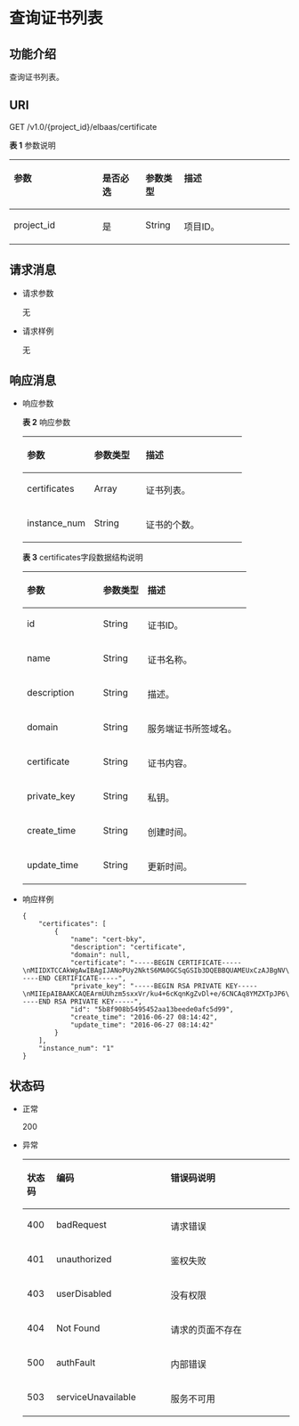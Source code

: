 # 查询证书列表<a name="zh-cn_topic_0096561526"></a>

## 功能介绍<a name="zh-cn_topic_0032340350_section54999878"></a>

查询证书列表。

## URI<a name="zh-cn_topic_0032340350_section25236858"></a>

GET /v1.0/\{project\_id\}/elbaas/certificate

**表 1**  参数说明

<a name="zh-cn_topic_0032340350_table33323423"></a>
<table><thead align="left"><tr id="zh-cn_topic_0032340350_row8420641"><th class="cellrowborder" valign="top" width="31.580000000000002%" id="mcps1.2.5.1.1"><p id="zh-cn_topic_0032340350_p10983320"><a name="zh-cn_topic_0032340350_p10983320"></a><a name="zh-cn_topic_0032340350_p10983320"></a>参数</p>
</th>
<th class="cellrowborder" valign="top" width="15.42%" id="mcps1.2.5.1.2"><p id="zh-cn_topic_0032340350_p17233719"><a name="zh-cn_topic_0032340350_p17233719"></a><a name="zh-cn_topic_0032340350_p17233719"></a>是否必选</p>
</th>
<th class="cellrowborder" valign="top" width="13.719999999999999%" id="mcps1.2.5.1.3"><p id="zh-cn_topic_0032340350_p4164548117122"><a name="zh-cn_topic_0032340350_p4164548117122"></a><a name="zh-cn_topic_0032340350_p4164548117122"></a>参数类型</p>
</th>
<th class="cellrowborder" valign="top" width="39.28%" id="mcps1.2.5.1.4"><p id="zh-cn_topic_0032340350_p53754023"><a name="zh-cn_topic_0032340350_p53754023"></a><a name="zh-cn_topic_0032340350_p53754023"></a>描述</p>
</th>
</tr>
</thead>
<tbody><tr id="zh-cn_topic_0032340350_row33431272113959"><td class="cellrowborder" valign="top" width="31.580000000000002%" headers="mcps1.2.5.1.1 "><p id="zh-cn_topic_0032340350_p19792599161649"><a name="zh-cn_topic_0032340350_p19792599161649"></a><a name="zh-cn_topic_0032340350_p19792599161649"></a>project_id</p>
</td>
<td class="cellrowborder" valign="top" width="15.42%" headers="mcps1.2.5.1.2 "><p id="zh-cn_topic_0032340350_p50996812114013"><a name="zh-cn_topic_0032340350_p50996812114013"></a><a name="zh-cn_topic_0032340350_p50996812114013"></a>是</p>
</td>
<td class="cellrowborder" valign="top" width="13.719999999999999%" headers="mcps1.2.5.1.3 "><p id="zh-cn_topic_0032340350_p54126260114016"><a name="zh-cn_topic_0032340350_p54126260114016"></a><a name="zh-cn_topic_0032340350_p54126260114016"></a>String</p>
</td>
<td class="cellrowborder" valign="top" width="39.28%" headers="mcps1.2.5.1.4 "><p id="zh-cn_topic_0032340350_p8340728114018"><a name="zh-cn_topic_0032340350_p8340728114018"></a><a name="zh-cn_topic_0032340350_p8340728114018"></a>项目ID。</p>
</td>
</tr>
</tbody>
</table>

## 请求消息<a name="zh-cn_topic_0032340350_section25805135"></a>

-   请求参数

    无


-   请求样例

    无


## 响应消息<a name="zh-cn_topic_0032340350_section30919631"></a>

-   响应参数

    **表 2**  响应参数

    <a name="zh-cn_topic_0032340350_table34601787174952"></a>
    <table><thead align="left"><tr id="zh-cn_topic_0032340350_row40266818174952"><th class="cellrowborder" valign="top" width="30.64%" id="mcps1.2.4.1.1"><p id="zh-cn_topic_0032340350_p40386800174952"><a name="zh-cn_topic_0032340350_p40386800174952"></a><a name="zh-cn_topic_0032340350_p40386800174952"></a>参数</p>
    </th>
    <th class="cellrowborder" valign="top" width="23.5%" id="mcps1.2.4.1.2"><p id="zh-cn_topic_0032340350_p50105334174952"><a name="zh-cn_topic_0032340350_p50105334174952"></a><a name="zh-cn_topic_0032340350_p50105334174952"></a>参数类型</p>
    </th>
    <th class="cellrowborder" valign="top" width="45.86%" id="mcps1.2.4.1.3"><p id="p14607131682610"><a name="p14607131682610"></a><a name="p14607131682610"></a>描述</p>
    </th>
    </tr>
    </thead>
    <tbody><tr id="zh-cn_topic_0032340350_row41883692174952"><td class="cellrowborder" valign="top" width="30.64%" headers="mcps1.2.4.1.1 "><p id="zh-cn_topic_0032340350_p37135916174952"><a name="zh-cn_topic_0032340350_p37135916174952"></a><a name="zh-cn_topic_0032340350_p37135916174952"></a>certificates</p>
    </td>
    <td class="cellrowborder" valign="top" width="23.5%" headers="mcps1.2.4.1.2 "><p id="p179639221164"><a name="p179639221164"></a><a name="p179639221164"></a>Array</p>
    </td>
    <td class="cellrowborder" valign="top" width="45.86%" headers="mcps1.2.4.1.3 "><p id="zh-cn_topic_0032340350_p56614318174952"><a name="zh-cn_topic_0032340350_p56614318174952"></a><a name="zh-cn_topic_0032340350_p56614318174952"></a>证书列表。</p>
    </td>
    </tr>
    <tr id="zh-cn_topic_0032340350_row30174695111317"><td class="cellrowborder" valign="top" width="30.64%" headers="mcps1.2.4.1.1 "><p id="zh-cn_topic_0032340350_p16393887111317"><a name="zh-cn_topic_0032340350_p16393887111317"></a><a name="zh-cn_topic_0032340350_p16393887111317"></a>instance_num</p>
    </td>
    <td class="cellrowborder" valign="top" width="23.5%" headers="mcps1.2.4.1.2 "><p id="zh-cn_topic_0032340350_p52836457111317"><a name="zh-cn_topic_0032340350_p52836457111317"></a><a name="zh-cn_topic_0032340350_p52836457111317"></a>String</p>
    </td>
    <td class="cellrowborder" valign="top" width="45.86%" headers="mcps1.2.4.1.3 "><p id="zh-cn_topic_0032340350_p51894644111317"><a name="zh-cn_topic_0032340350_p51894644111317"></a><a name="zh-cn_topic_0032340350_p51894644111317"></a>证书的个数。</p>
    </td>
    </tr>
    </tbody>
    </table>

    **表 3**  certificates字段数据结构说明

    <a name="zh-cn_topic_0032340350_table58268660154720"></a>
    <table><thead align="left"><tr id="zh-cn_topic_0032340350_row43546893154720"><th class="cellrowborder" valign="top" width="33.95%" id="mcps1.2.4.1.1"><p id="zh-cn_topic_0032340350_p37637446154720"><a name="zh-cn_topic_0032340350_p37637446154720"></a><a name="zh-cn_topic_0032340350_p37637446154720"></a>参数</p>
    </th>
    <th class="cellrowborder" valign="top" width="19.869999999999997%" id="mcps1.2.4.1.2"><p id="zh-cn_topic_0032340350_p15158425193624"><a name="zh-cn_topic_0032340350_p15158425193624"></a><a name="zh-cn_topic_0032340350_p15158425193624"></a>参数类型</p>
    </th>
    <th class="cellrowborder" valign="top" width="46.18%" id="mcps1.2.4.1.3"><p id="zh-cn_topic_0032340350_p45778611154720"><a name="zh-cn_topic_0032340350_p45778611154720"></a><a name="zh-cn_topic_0032340350_p45778611154720"></a>描述</p>
    </th>
    </tr>
    </thead>
    <tbody><tr id="zh-cn_topic_0032340350_row3070025912523"><td class="cellrowborder" valign="top" width="33.95%" headers="mcps1.2.4.1.1 "><p id="zh-cn_topic_0032340350_p4562333112526"><a name="zh-cn_topic_0032340350_p4562333112526"></a><a name="zh-cn_topic_0032340350_p4562333112526"></a>id</p>
    </td>
    <td class="cellrowborder" valign="top" width="19.869999999999997%" headers="mcps1.2.4.1.2 "><p id="zh-cn_topic_0032340350_p450233212526"><a name="zh-cn_topic_0032340350_p450233212526"></a><a name="zh-cn_topic_0032340350_p450233212526"></a>String</p>
    </td>
    <td class="cellrowborder" valign="top" width="46.18%" headers="mcps1.2.4.1.3 "><p id="zh-cn_topic_0032340350_p2914464612526"><a name="zh-cn_topic_0032340350_p2914464612526"></a><a name="zh-cn_topic_0032340350_p2914464612526"></a>证书ID。</p>
    </td>
    </tr>
    <tr id="zh-cn_topic_0032340350_row17079990154720"><td class="cellrowborder" valign="top" width="33.95%" headers="mcps1.2.4.1.1 "><p id="zh-cn_topic_0032340350_p53539591162227"><a name="zh-cn_topic_0032340350_p53539591162227"></a><a name="zh-cn_topic_0032340350_p53539591162227"></a>name</p>
    </td>
    <td class="cellrowborder" valign="top" width="19.869999999999997%" headers="mcps1.2.4.1.2 "><p id="zh-cn_topic_0032340350_p66205107193624"><a name="zh-cn_topic_0032340350_p66205107193624"></a><a name="zh-cn_topic_0032340350_p66205107193624"></a>String</p>
    </td>
    <td class="cellrowborder" valign="top" width="46.18%" headers="mcps1.2.4.1.3 "><p id="zh-cn_topic_0032340350_p63423313154720"><a name="zh-cn_topic_0032340350_p63423313154720"></a><a name="zh-cn_topic_0032340350_p63423313154720"></a>证书名称。</p>
    </td>
    </tr>
    <tr id="zh-cn_topic_0032340350_row33938912154720"><td class="cellrowborder" valign="top" width="33.95%" headers="mcps1.2.4.1.1 "><p id="zh-cn_topic_0032340350_p40111970162227"><a name="zh-cn_topic_0032340350_p40111970162227"></a><a name="zh-cn_topic_0032340350_p40111970162227"></a>description</p>
    </td>
    <td class="cellrowborder" valign="top" width="19.869999999999997%" headers="mcps1.2.4.1.2 "><p id="zh-cn_topic_0032340350_p4321605112554"><a name="zh-cn_topic_0032340350_p4321605112554"></a><a name="zh-cn_topic_0032340350_p4321605112554"></a>String</p>
    </td>
    <td class="cellrowborder" valign="top" width="46.18%" headers="mcps1.2.4.1.3 "><p id="zh-cn_topic_0032340350_p1083922212554"><a name="zh-cn_topic_0032340350_p1083922212554"></a><a name="zh-cn_topic_0032340350_p1083922212554"></a>描述。</p>
    </td>
    </tr>
    <tr id="zh-cn_topic_0032340350_row22006483191733"><td class="cellrowborder" valign="top" width="33.95%" headers="mcps1.2.4.1.1 "><p id="zh-cn_topic_0032340350_p14413057191736"><a name="zh-cn_topic_0032340350_p14413057191736"></a><a name="zh-cn_topic_0032340350_p14413057191736"></a>domain</p>
    </td>
    <td class="cellrowborder" valign="top" width="19.869999999999997%" headers="mcps1.2.4.1.2 "><p id="zh-cn_topic_0032340350_p26607001191736"><a name="zh-cn_topic_0032340350_p26607001191736"></a><a name="zh-cn_topic_0032340350_p26607001191736"></a>String</p>
    </td>
    <td class="cellrowborder" valign="top" width="46.18%" headers="mcps1.2.4.1.3 "><p id="zh-cn_topic_0032340350_p7683457191736"><a name="zh-cn_topic_0032340350_p7683457191736"></a><a name="zh-cn_topic_0032340350_p7683457191736"></a>服务端证书所签域名。</p>
    </td>
    </tr>
    <tr id="zh-cn_topic_0032340350_row8871928154720"><td class="cellrowborder" valign="top" width="33.95%" headers="mcps1.2.4.1.1 "><p id="zh-cn_topic_0032340350_p49270530162227"><a name="zh-cn_topic_0032340350_p49270530162227"></a><a name="zh-cn_topic_0032340350_p49270530162227"></a>certificate</p>
    </td>
    <td class="cellrowborder" valign="top" width="19.869999999999997%" headers="mcps1.2.4.1.2 "><p id="zh-cn_topic_0032340350_p359513812610"><a name="zh-cn_topic_0032340350_p359513812610"></a><a name="zh-cn_topic_0032340350_p359513812610"></a>String</p>
    </td>
    <td class="cellrowborder" valign="top" width="46.18%" headers="mcps1.2.4.1.3 "><p id="zh-cn_topic_0032340350_p2277078112610"><a name="zh-cn_topic_0032340350_p2277078112610"></a><a name="zh-cn_topic_0032340350_p2277078112610"></a>证书内容。</p>
    </td>
    </tr>
    <tr id="zh-cn_topic_0032340350_row794063512618"><td class="cellrowborder" valign="top" width="33.95%" headers="mcps1.2.4.1.1 "><p id="zh-cn_topic_0032340350_p14974587162227"><a name="zh-cn_topic_0032340350_p14974587162227"></a><a name="zh-cn_topic_0032340350_p14974587162227"></a>private_key</p>
    </td>
    <td class="cellrowborder" valign="top" width="19.869999999999997%" headers="mcps1.2.4.1.2 "><p id="zh-cn_topic_0032340350_p3782791312633"><a name="zh-cn_topic_0032340350_p3782791312633"></a><a name="zh-cn_topic_0032340350_p3782791312633"></a>String</p>
    </td>
    <td class="cellrowborder" valign="top" width="46.18%" headers="mcps1.2.4.1.3 "><p id="zh-cn_topic_0032340350_p4416213212633"><a name="zh-cn_topic_0032340350_p4416213212633"></a><a name="zh-cn_topic_0032340350_p4416213212633"></a>私钥。</p>
    </td>
    </tr>
    <tr id="zh-cn_topic_0032340350_row16253572154720"><td class="cellrowborder" valign="top" width="33.95%" headers="mcps1.2.4.1.1 "><p id="zh-cn_topic_0032340350_p4904884012633"><a name="zh-cn_topic_0032340350_p4904884012633"></a><a name="zh-cn_topic_0032340350_p4904884012633"></a>create_time</p>
    </td>
    <td class="cellrowborder" valign="top" width="19.869999999999997%" headers="mcps1.2.4.1.2 "><p id="zh-cn_topic_0032340350_p1353309912633"><a name="zh-cn_topic_0032340350_p1353309912633"></a><a name="zh-cn_topic_0032340350_p1353309912633"></a>String</p>
    </td>
    <td class="cellrowborder" valign="top" width="46.18%" headers="mcps1.2.4.1.3 "><p id="zh-cn_topic_0032340350_p2243924312633"><a name="zh-cn_topic_0032340350_p2243924312633"></a><a name="zh-cn_topic_0032340350_p2243924312633"></a>创建时间。</p>
    </td>
    </tr>
    <tr id="zh-cn_topic_0032340350_row1392188154720"><td class="cellrowborder" valign="top" width="33.95%" headers="mcps1.2.4.1.1 "><p id="zh-cn_topic_0032340350_p3818166162238"><a name="zh-cn_topic_0032340350_p3818166162238"></a><a name="zh-cn_topic_0032340350_p3818166162238"></a>update_time</p>
    </td>
    <td class="cellrowborder" valign="top" width="19.869999999999997%" headers="mcps1.2.4.1.2 "><p id="zh-cn_topic_0032340350_p16061839162238"><a name="zh-cn_topic_0032340350_p16061839162238"></a><a name="zh-cn_topic_0032340350_p16061839162238"></a>String</p>
    </td>
    <td class="cellrowborder" valign="top" width="46.18%" headers="mcps1.2.4.1.3 "><p id="zh-cn_topic_0032340350_p6862238162238"><a name="zh-cn_topic_0032340350_p6862238162238"></a><a name="zh-cn_topic_0032340350_p6862238162238"></a>更新时间。</p>
    </td>
    </tr>
    </tbody>
    </table>


-   响应样例

    ```
    {
        "certificates": [
            {
                "name": "cert-bky",
                "description": "certificate",
                "domain": null,
                "certificate": "-----BEGIN CERTIFICATE-----\nMIIDXTCCAkWgAwIBAgIJANoPUy2NktS6MA0GCSqGSIb3DQEBBQUAMEUxCzAJBgNV\nBAYTAkFVMRMwEQYDVQQIDApTb21lLVN0YXRlMSEwHwYDVQQKDBhJbnRlcm5ldCBX\naWRnaXRzIFB0eSBMdGQwHhcNMTYwNjIyMDMyOTU5WhcNMTkwNjIyMDMyOTU5WjBF\nMQswCQYDVQQGEwJBVTETMBEGA1UECAwKU29tZS1TdGF0ZTEhMB8GA1UECgwYSW50\nZXJuZXQgV2lkZ2l0cyBQdHkgTHRkMIIBIjANBgkqhkiG9w0BAQEFAAOCAQ8AMIIB\nCgKCAQEArmUUhzm5sxxVr/ku4+6cKqnKgZvDl+e/6CNCAq8YMZXTpJP64DjDPny9\n+8s9MbFabEG3HqjHSKh3b/Ew3FXr8LFa9YuWuAi3W9ii29sZsOwmzIfQhIOIaP1Y\nNR50DDjbAGTaxzRhV40ZKSOCkaUTvl3do5d8ttD1VlF2r0w0DfclrVcsS5v3kw88\n9gJ3s3hNkatfQiSt4qLNMehZ8Xofx58DIAOk/f3Vusj3372PsJwKX39cHX/NpIHC\nHKE8qaGCpDqv0daH766eJ065dqO9DuorXPaPT/nxw4PAccb9fByLrTams0ThvSlZ\no6V3yvHR4KN7mmvbViEmWRy+9oiJEwIDAQABo1AwTjAdBgNVHQ4EFgQUlXhcABza\n2SdXPYpp8RkWvKblCNIwHwYDVR0jBBgwFoAUlXhcABza2SdXPYpp8RkWvKblCNIw\nDAYDVR0TBAUwAwEB/zANBgkqhkiG9w0BAQUFAAOCAQEAHmsFDOwbkD45PF4oYdX+\ncCoEGNjsLfi0spJ6b1CHQMEy2tPqYZJh8nGuUtB9Zd7+rbwm6NS38eGQVA5vbWZH\nMk+uq5un7YFwkM+fdjgCxbe/3PMkk/ZDYPHhpc1W8e/+aZVUBB2EpfzBC6tcP/DV\nSsjq+tG+JZIVADMxvEqVIF94JMpuY7o6U74SnUUrAi0h9GkWmeYh/Ucb3PLMe5sF\noZriRdAKc96KB0eUphfWZNtptOCqV6qtYqZZ/UCotp99xzrDkf8jGkm/iBljxb+v\n0NTg8JwfmykCj63YhTKpHf0+N/EK5yX1KUYtlkLaf8OPlsp/1lqAL6CdnydGEd/s\nAA==\n-----END CERTIFICATE-----",
                "private_key": "-----BEGIN RSA PRIVATE KEY-----\nMIIEpAIBAAKCAQEArmUUhzm5sxxVr/ku4+6cKqnKgZvDl+e/6CNCAq8YMZXTpJP6\n4DjDPny9+8s9MbFabEG3HqjHSKh3b/Ew3FXr8LFa9YuWuAi3W9ii29sZsOwmzIfQ\nhIOIaP1YNR50DDjbAGTaxzRhV40ZKSOCkaUTvl3do5d8ttD1VlF2r0w0DfclrVcs\nS5v3kw889gJ3s3hNkatfQiSt4qLNMehZ8Xofx58DIAOk/f3Vusj3372PsJwKX39c\nHX/NpIHCHKE8qaGCpDqv0daH766eJ065dqO9DuorXPaPT/nxw4PAccb9fByLrTam\ns0ThvSlZo6V3yvHR4KN7mmvbViEmWRy+9oiJEwIDAQABAoIBACV47rpHuxEza24O\nevbbFI9OQIcs8xA26dN1j/+HpAkzinB4o5V+XOWWZDQwbYu58hYE4NYjqf6AxHk3\nOCqAA9yKH2NXhSEyLkP7/rKDF7geZg/YtwNiR/NXTJbNXl4p8VTaVvAq3yey188x\nJCMrd1yWSsOWD2Qw7iaIBpqQIzdEovPE4CG6GmaIRSuqYuoCfbVTFa6YST7jmOTv\nEpG+x6yJZzJ4o0vvfKbKfvPmQizjL+3nAW9g+kgXJmA1xTujiky7bzm2sLK2Slrx\n5rY73mXMElseSlhkYzWwyRmC6M+rWALXqOhVDgIGbaBV4IOzuyH/CUt0wy3ZMIpv\nMOWMNoECgYEA1LHsepCmwjlDF3yf/OztCr/DYqM4HjAY6FTmH+xz1Zjd5R1XOq60\nYFRkhs/e2D6M/gSX6hMqS9sCkg25yRJk3CsPeoS9v5MoiZQA8XlQNovcpWUI2DCm\naZRIsdovFgIqMHYh/Y4CYouee7Nz7foICzO9svrYrbOIVmMwDVJ8vzMCgYEA0ebg\nm0lCuOunyxaSBqOv4Q4sk7Ix0702dIrW0tsUJyU+xuXYH1P/0m+t4/KUU2cNwsg3\njiNzQR9QKvF8yTB5TB4Ye/9dKlu+BEOskvCpuErxc6iVJ+TZOrQDDPNcq56qez5b\nvv9EDdgzpjkjO+hS1j3kYOuG11hrP4Pox4PijqECgYEAz6RTZORKqFoWsZss5VK3\np0LGkEkfw/jYmBgqAQhpnSD7n20hd1yPI2vAKAxPVXTbWDFLzWygYiWRQNy9fxrB\n9F7lYYqtY5VagdVHhnYUZOvtoFoeZFA6ZeAph9elGCtM3Lq3PD2i/mmncsQibTUn\nHSiKDWzuk8UtWIjEpHze5BkCgYEAifD9eG+bzqTnn1qU2pIl2nQTLXj0r97v84Tu\niqF4zAT5DYMtFeGBBI1qLJxVh7342CH2CI4ZhxmJ+L68sAcQH8rDcnGui1DBPlIv\nDl3kW3280bJfW1lUvPRh8NfZ9dsO1HF1n75nveVwg/OWyR7zmWIRPPRrqAeua45H\nox5z/CECgYBqwlEBjue8oOkVVu/lKi6fo6jr+0u25K9dp9azHYwE0KNHX0MwRALw\nWbPgcjge23sfhbeqVvHo0JYBdRsk/OBuW73/9Sb5E+6auDoubCjC0cAIvs23MPju\nsMvKak4mQkI19foRXBydB/DDkK26iei/l0xoygrw50v2HErsQ7JcHw==\n-----END RSA PRIVATE KEY-----",
                "id": "5b8f908b5495452aa13beede0afc5d99",
                "create_time": "2016-06-27 08:14:42",
                "update_time": "2016-06-27 08:14:42"
            }
        ],
        "instance_num": "1"
    }
    ```


## 状态码<a name="zh-cn_topic_0032340350_section9841225"></a>

-   正常

    200

-   异常

    <a name="zh-cn_topic_0032340350_table11098151151527"></a>
    <table><thead align="left"><tr id="zh-cn_topic_0032340350_row16678161151527"><th class="cellrowborder" valign="top" width="10.95%" id="mcps1.1.4.1.1"><p id="zh-cn_topic_0032340350_p8753830151527"><a name="zh-cn_topic_0032340350_p8753830151527"></a><a name="zh-cn_topic_0032340350_p8753830151527"></a>状态码</p>
    </th>
    <th class="cellrowborder" valign="top" width="42.809999999999995%" id="mcps1.1.4.1.2"><p id="p35221152182614"><a name="p35221152182614"></a><a name="p35221152182614"></a>编码</p>
    </th>
    <th class="cellrowborder" valign="top" width="46.239999999999995%" id="mcps1.1.4.1.3"><p id="zh-cn_topic_0032340350_p37971652151527"><a name="zh-cn_topic_0032340350_p37971652151527"></a><a name="zh-cn_topic_0032340350_p37971652151527"></a>错误码说明</p>
    </th>
    </tr>
    </thead>
    <tbody><tr id="zh-cn_topic_0032340350_row55804946151527"><td class="cellrowborder" valign="top" width="10.95%" headers="mcps1.1.4.1.1 "><p id="zh-cn_topic_0032340350_p23906744151527"><a name="zh-cn_topic_0032340350_p23906744151527"></a><a name="zh-cn_topic_0032340350_p23906744151527"></a>400</p>
    </td>
    <td class="cellrowborder" valign="top" width="42.809999999999995%" headers="mcps1.1.4.1.2 "><p id="p14821076277"><a name="p14821076277"></a><a name="p14821076277"></a>badRequest</p>
    </td>
    <td class="cellrowborder" valign="top" width="46.239999999999995%" headers="mcps1.1.4.1.3 "><p id="zh-cn_topic_0032340350_p57398111151527"><a name="zh-cn_topic_0032340350_p57398111151527"></a><a name="zh-cn_topic_0032340350_p57398111151527"></a>请求错误</p>
    </td>
    </tr>
    <tr id="zh-cn_topic_0032340350_row46820954151527"><td class="cellrowborder" valign="top" width="10.95%" headers="mcps1.1.4.1.1 "><p id="zh-cn_topic_0032340350_p34400933151527"><a name="zh-cn_topic_0032340350_p34400933151527"></a><a name="zh-cn_topic_0032340350_p34400933151527"></a>401</p>
    </td>
    <td class="cellrowborder" valign="top" width="42.809999999999995%" headers="mcps1.1.4.1.2 "><p id="p1582127122714"><a name="p1582127122714"></a><a name="p1582127122714"></a>unauthorized</p>
    </td>
    <td class="cellrowborder" valign="top" width="46.239999999999995%" headers="mcps1.1.4.1.3 "><p id="zh-cn_topic_0032340350_p35012164151527"><a name="zh-cn_topic_0032340350_p35012164151527"></a><a name="zh-cn_topic_0032340350_p35012164151527"></a>鉴权失败</p>
    </td>
    </tr>
    <tr id="zh-cn_topic_0032340350_row46674023151527"><td class="cellrowborder" valign="top" width="10.95%" headers="mcps1.1.4.1.1 "><p id="zh-cn_topic_0032340350_p22499488151527"><a name="zh-cn_topic_0032340350_p22499488151527"></a><a name="zh-cn_topic_0032340350_p22499488151527"></a>403</p>
    </td>
    <td class="cellrowborder" valign="top" width="42.809999999999995%" headers="mcps1.1.4.1.2 "><p id="p16822712712"><a name="p16822712712"></a><a name="p16822712712"></a>userDisabled</p>
    </td>
    <td class="cellrowborder" valign="top" width="46.239999999999995%" headers="mcps1.1.4.1.3 "><p id="zh-cn_topic_0032340350_p10519201151527"><a name="zh-cn_topic_0032340350_p10519201151527"></a><a name="zh-cn_topic_0032340350_p10519201151527"></a>没有权限</p>
    </td>
    </tr>
    <tr id="zh-cn_topic_0032340350_row27563948151527"><td class="cellrowborder" valign="top" width="10.95%" headers="mcps1.1.4.1.1 "><p id="zh-cn_topic_0032340350_p18087341151527"><a name="zh-cn_topic_0032340350_p18087341151527"></a><a name="zh-cn_topic_0032340350_p18087341151527"></a>404</p>
    </td>
    <td class="cellrowborder" valign="top" width="42.809999999999995%" headers="mcps1.1.4.1.2 "><p id="p168216702714"><a name="p168216702714"></a><a name="p168216702714"></a>Not Found</p>
    </td>
    <td class="cellrowborder" valign="top" width="46.239999999999995%" headers="mcps1.1.4.1.3 "><p id="zh-cn_topic_0032340350_p55788555151527"><a name="zh-cn_topic_0032340350_p55788555151527"></a><a name="zh-cn_topic_0032340350_p55788555151527"></a>请求的页面不存在</p>
    </td>
    </tr>
    <tr id="zh-cn_topic_0032340350_row32334952151527"><td class="cellrowborder" valign="top" width="10.95%" headers="mcps1.1.4.1.1 "><p id="zh-cn_topic_0032340350_p1885468151527"><a name="zh-cn_topic_0032340350_p1885468151527"></a><a name="zh-cn_topic_0032340350_p1885468151527"></a>500</p>
    </td>
    <td class="cellrowborder" valign="top" width="42.809999999999995%" headers="mcps1.1.4.1.2 "><p id="p12831775274"><a name="p12831775274"></a><a name="p12831775274"></a>authFault</p>
    </td>
    <td class="cellrowborder" valign="top" width="46.239999999999995%" headers="mcps1.1.4.1.3 "><p id="zh-cn_topic_0032340350_p18505183151527"><a name="zh-cn_topic_0032340350_p18505183151527"></a><a name="zh-cn_topic_0032340350_p18505183151527"></a>内部错误</p>
    </td>
    </tr>
    <tr id="zh-cn_topic_0032340350_row32328927151527"><td class="cellrowborder" valign="top" width="10.95%" headers="mcps1.1.4.1.1 "><p id="zh-cn_topic_0032340350_p1397439151527"><a name="zh-cn_topic_0032340350_p1397439151527"></a><a name="zh-cn_topic_0032340350_p1397439151527"></a>503</p>
    </td>
    <td class="cellrowborder" valign="top" width="42.809999999999995%" headers="mcps1.1.4.1.2 "><p id="p138317762715"><a name="p138317762715"></a><a name="p138317762715"></a>serviceUnavailable</p>
    </td>
    <td class="cellrowborder" valign="top" width="46.239999999999995%" headers="mcps1.1.4.1.3 "><p id="zh-cn_topic_0032340350_p46083715151527"><a name="zh-cn_topic_0032340350_p46083715151527"></a><a name="zh-cn_topic_0032340350_p46083715151527"></a>服务不可用</p>
    </td>
    </tr>
    </tbody>
    </table>


